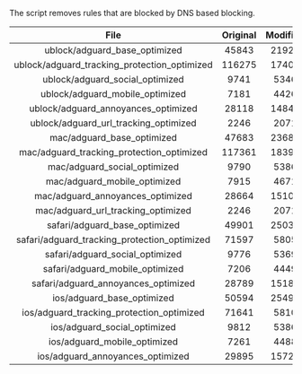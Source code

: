 The script removes rules that are blocked by DNS based blocking.


| File | Original | Modified |
|:----:|:-----:|:-----:|
| ublock/adguard_base_optimized | 45843 | 21928 |
| ublock/adguard_tracking_protection_optimized | 116275 | 17408 |
| ublock/adguard_social_optimized | 9741 | 5346 |
| ublock/adguard_mobile_optimized | 7181 | 4426 |
| ublock/adguard_annoyances_optimized | 28118 | 14847 |
| ublock/adguard_url_tracking_optimized | 2246 | 2071 |
| mac/adguard_base_optimized | 47683 | 23687 |
| mac/adguard_tracking_protection_optimized | 117361 | 18397 |
| mac/adguard_social_optimized | 9790 | 5386 |
| mac/adguard_mobile_optimized | 7915 | 4671 |
| mac/adguard_annoyances_optimized | 28664 | 15107 |
| mac/adguard_url_tracking_optimized | 2246 | 2071 |
| safari/adguard_base_optimized | 49901 | 25038 |
| safari/adguard_tracking_protection_optimized | 71597 | 5805 |
| safari/adguard_social_optimized | 9776 | 5369 |
| safari/adguard_mobile_optimized | 7206 | 4449 |
| safari/adguard_annoyances_optimized | 28789 | 15180 |
| ios/adguard_base_optimized | 50594 | 25499 |
| ios/adguard_tracking_protection_optimized | 71641 | 5810 |
| ios/adguard_social_optimized | 9812 | 5386 |
| ios/adguard_mobile_optimized | 7261 | 4488 |
| ios/adguard_annoyances_optimized | 29895 | 15723 |